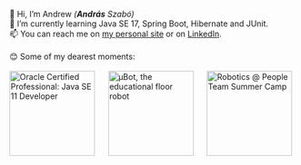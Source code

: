 👋 Hi, I’m Andrew *(**András** Szabó)*  
🌱 I’m currently learning Java SE 17, Spring Boot, Hibernate and JUnit.  
📫 You can reach me on [my personal site](https://zza.hu) or on [LinkedIn](https://zza.hu/LinkedIn).  
<br>
😊 Some of my dearest moments:  
<br>
<a href="https://zza.hu/OCP" target="_blank" title="Oracle Certified Professional: Java SE 11 Developer"><img src="https://hu-zza.github.io/Certificate/OCP_Java_SE_11/Oracle_Java_SE_11_Developer.png" alt="Oracle Certified Professional: Java SE 11 Developer" width="150" height="150"></a>&nbsp;&nbsp;&nbsp;&nbsp;&nbsp;
<a href="https://zza.hu/uBot-loop" target="_blank" title="μBot, the educational floor robot"><img src="https://hu-zza.github.io/images/projects/uBot_loop_v1.06_crop.jpg" alt="μBot, the educational floor robot" width="150" height="150"></a>&nbsp;&nbsp;&nbsp;&nbsp;&nbsp;
<a href="https://zza.hu/PT-Robotics" target="_blank" title="Robotics @ People Team Summer Camp"><img src="https://hu-zza.github.io/images/projects/People_Team_2018.png" alt="Robotics @ People Team Summer Camp" width="150" height="150"></a>
